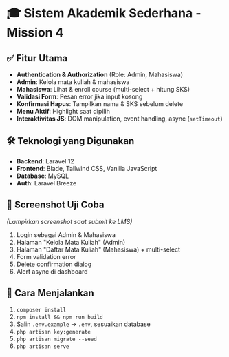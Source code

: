 # 🎓 Sistem Akademik Sederhana - Mission 4

## ✅ Fitur Utama
- **Authentication & Authorization** (Role: Admin, Mahasiswa)
- **Admin**: Kelola mata kuliah & mahasiswa
- **Mahasiswa**: Lihat & enroll course (multi-select + hitung SKS)
- **Validasi Form**: Pesan error jika input kosong
- **Konfirmasi Hapus**: Tampilkan nama & SKS sebelum delete
- **Menu Aktif**: Highlight saat dipilih
- **Interaktivitas JS**: DOM manipulation, event handling, async (`setTimeout`)

## 🛠️ Teknologi yang Digunakan
- **Backend**: Laravel 12
- **Frontend**: Blade, Tailwind CSS, Vanilla JavaScript
- **Database**: MySQL
- **Auth**: Laravel Breeze

## 📸 Screenshot Uji Coba
*(Lampirkan screenshot saat submit ke LMS)*
1. Login sebagai Admin & Mahasiswa
2. Halaman "Kelola Mata Kuliah" (Admin)
3. Halaman "Daftar Mata Kuliah" (Mahasiswa) + multi-select
4. Form validation error
5. Delete confirmation dialog
6. Alert async di dashboard

## 🚀 Cara Menjalankan
1. `composer install`
2. `npm install && npm run build`
3. Salin `.env.example` → `.env`, sesuaikan database
4. `php artisan key:generate`
5. `php artisan migrate --seed`
6. `php artisan serve`